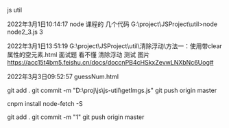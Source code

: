 js util

2022年3月1日10:14:17
node 课程的 几个代码
G:\project\JSProject\util>node node2_3.js 
3

2022年3月1日13:51:19
G:\project\JSProject\util\清除浮动\方法一：使用带clear属性的空元素.html
面试题 看不懂 清除浮动
测试 图片
https://acc15t4bm5.feishu.cn/docs/doccnPB4cHSkxZevwLNXbNc6Uog#

2022年3月3日09:52:57
guessNum.html

git add .
git commit -m "D:\proj\js\js-util\getImgs.js"
git push origin master

cnpm install node-fetch -S

git add .
git commit -m "1"
git push origin master 